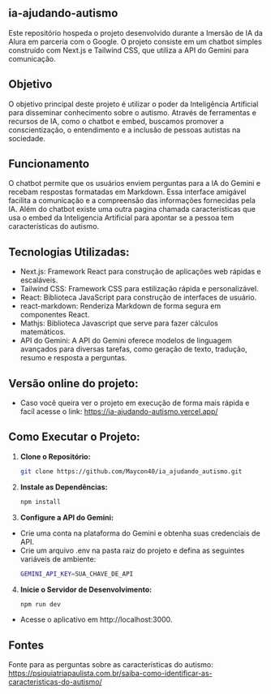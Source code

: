 ## ia-ajudando-autismo

Este repositório hospeda o projeto desenvolvido durante a Imersão de IA da Alura em parceria com o Google. O projeto consiste em um chatbot simples construído com Next.js e Tailwind CSS, que utiliza a API do Gemini para comunicação.

## Objetivo

O objetivo principal deste projeto é utilizar o poder da Inteligência Artificial para disseminar conhecimento sobre o autismo. Através de ferramentas e recursos de IA, como o chatbot e embed, buscamos promover a conscientização, o entendimento e a inclusão de pessoas autistas na sociedade.

## Funcionamento

O chatbot permite que os usuários enviem perguntas para a IA do Gemini e recebam respostas formatadas em Markdown. Essa interface amigável facilita a comunicação e a compreensão das informações fornecidas pela IA. Além do chatbot existe uma outra pagina chamada características que usa o embed da Inteligencia Artificial para apontar se a pessoa tem características do autismo.

## Tecnologias Utilizadas:

- Next.js: Framework React para construção de aplicações web rápidas e escaláveis.
- Tailwind CSS: Framework CSS para estilização rápida e personalizável.
- React: Biblioteca JavaScript para construção de interfaces de usuário.
- react-markdown: Renderiza Markdown de forma segura em componentes React.
- Mathjs: Biblioteca Javascript que serve para fazer cálculos matemáticos.
- API do Gemini: A API do Gemini oferece modelos de linguagem avançados para diversas tarefas, como geração de texto, tradução, resumo e resposta a perguntas.

## Versão online do projeto:

- Caso você queira ver o projeto em execução de forma mais rápida e facíl acesse o link: https://ia-ajudando-autismo.vercel.app/

## Como Executar o Projeto:

1. **Clone o Repositório:**
    ```bash
    git clone https://github.com/Maycon40/ia_ajudando_autismo.git
    ```
2. **Instale as Dependências:**
    ```bash
    npm install
    ```
3. **Configure a API do Gemini:**
- Crie uma conta na plataforma do Gemini e obtenha suas credenciais de API.
- Crie um arquivo .env na pasta raiz do projeto e defina as seguintes variáveis de ambiente:
    ```bash
    GEMINI_API_KEY=SUA_CHAVE_DE_API
    ```
4. **Inicie o Servidor de Desenvolvimento:**
    ```bash
    npm run dev
    ```
- Acesse o aplicativo em http://localhost:3000.

## Fontes

Fonte para as perguntas sobre as características do autismo: https://psiquiatriapaulista.com.br/saiba-como-identificar-as-caracteristicas-do-autismo/
